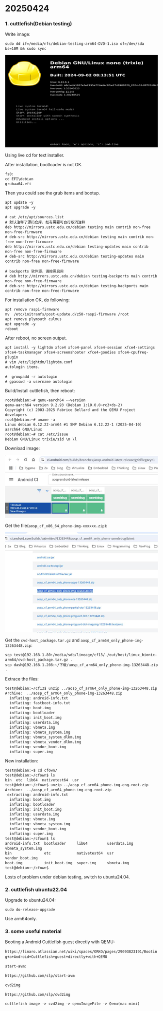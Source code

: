 # 20250424
### 1. cuttlefish(Debian testing)
Write image:      

```
sudo dd if=/media/nfs/debian-testing-arm64-DVD-1.iso of=/dev/sda bs=10M && sudo sync
```

![./images/2025_04_24_09_48_21_1390x835.jpg](./images/2025_04_24_09_48_21_1390x835.jpg)

Using live cd for text installer.    

After installation, bootloader is not OK. 

```
fs0:
cd EFI\debian
grubaa64.efi
```
Then you could see the grub items and bootup.    

```
apt update -y
apt upgrade -y

# cat /etc/apt/sources.list
# 默认注释了源码仓库，如有需要可自行取消注释
deb http://mirrors.ustc.edu.cn/debian testing main contrib non-free non-free-firmware
# deb-src http://mirrors.ustc.edu.cn/debian testing main contrib non-free non-free-firmware
deb http://mirrors.ustc.edu.cn/debian testing-updates main contrib non-free non-free-firmware
# deb-src http://mirrors.ustc.edu.cn/debian testing-updates main contrib non-free non-free-firmware

# backports 软件源，请按需启用
# deb http://mirrors.ustc.edu.cn/debian testing-backports main contrib non-free non-free-firmware
# deb-src http://mirrors.ustc.edu.cn/debian testing-backports main contrib non-free non-free-firmware
```
For installation OK, do following:       

```
apt remove raspi-firmware
mv  /etc/initramfs/post-update.d/z50-raspi-firmware /root
apt remove plymouth culmus
apt upgrade -y
reboot
```
After reboot, no screen output.       

```
apt install -y lightdm xfce4 xfce4-panel xfce4-session xfce4-settings xfce4-taskmanager xfce4-screenshooter xfce4-goodies xfce4-cpufreq-plugin
# vim /etc/lightdm/lightdm.conf
autologin items. 

#  groupadd -r autologin
# gpasswd -a username autologin
```
Build/Install cuttlefish, then reboot:       

```
root@debian:~# qemu-aarch64 --version
qemu-aarch64 version 9.2.93 (Debian 1:10.0.0~rc3+ds-2)
Copyright (c) 2003-2025 Fabrice Bellard and the QEMU Project developers
root@debian:~# uname -a
Linux debian 6.12.22-arm64 #1 SMP Debian 6.12.22-1 (2025-04-10) aarch64 GNU/Linux
root@debian:~# cat /etc/issue
Debian GNU/Linux trixie/sid \n \l
```

Download image:         

![./images/2025_04_24_15_49_19_702x286.jpg](./images/2025_04_24_15_49_19_702x286.jpg)

Get the file(`aosp_cf_x86_64_phone-img-xxxxxx.zip`):      

![./images/2025_04_24_15_50_54_734x478.jpg](./images/2025_04_24_15_50_54_734x478.jpg)

Get the `cvd-host_package.tar.gz` and `aosp_cf_arm64_only_phone-img-13263448.zip`:        

```
scp test@192.168.1.80:/media/sdb/lineage/cf13/./out/host/linux_bionic-arm64/cvd-host_package.tar.gz .
scp dash@192.168.1.208:~/下载/aosp_cf_arm64_only_phone-img-13263448.zip .
```

Extrace the files:       

```
test@debian:~/cf13$ unzip ../aosp_cf_arm64_only_phone-img-13263448.zip 
Archive:  ../aosp_cf_arm64_only_phone-img-13263448.zip
  inflating: android-info.txt        
  inflating: fastboot-info.txt       
  inflating: boot.img                
  inflating: bootloader              
  inflating: init_boot.img           
  inflating: userdata.img            
  inflating: vbmeta.img              
  inflating: vbmeta_system.img       
  inflating: vbmeta_system_dlkm.img  
  inflating: vbmeta_vendor_dlkm.img  
  inflating: vendor_boot.img         
  inflating: super.img  
```
New installation:        

```
test@debian:~$ cd cfown/
test@debian:~/cfown$ ls
bin  etc  lib64  nativetest64  usr
test@debian:~/cfown$ unzip ../aosp_cf_arm64_phone-img-eng.root.zip 
Archive:  ../aosp_cf_arm64_phone-img-eng.root.zip
 extracting: android-info.txt        
  inflating: boot.img                
  inflating: bootloader              
  inflating: init_boot.img           
  inflating: userdata.img            
  inflating: vbmeta.img              
  inflating: vbmeta_system.img       
  inflating: vendor_boot.img         
  inflating: super.img               
test@debian:~/cfown$ ls
android-info.txt  bootloader     lib64         userdata.img  vbmeta_system.img
bin               etc            nativetest64  usr           vendor_boot.img
boot.img          init_boot.img  super.img     vbmeta.img
test@debian:~/cfown$ 
```
Losts of problem under debian testing, switch to ubuntu24.04.    
### 2. cuttlefish ubuntu22.04
Upgrade to ubuntu24.04:       

```
sudo do-release-upgrade
```
Use arm64only.    

### 3. some useful material
Booting a Android Cuttlefish guest directly with QEMU:     

`https://linaro.atlassian.net/wiki/spaces/ORKO/pages/29093823191/Booting+a+Android+Cuttlefish+guest+directly+with+QEMU`   

`start-avm`:     

`https://github.com/slp/start-avm`    

`cvd2img`

`https://github.com/slp/cvd2img`


```
cuttlefish image -> cvd2img -> qemuImageFile -> Qemu(mac mini)

```

